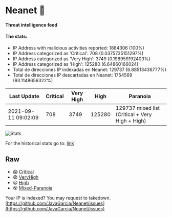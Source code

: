 # Neanet :hocho:
#### Threat intelligence feed
#### The stats:

- IP Address with malicious activities reported: 1884306 (100%)
- IP Address categorized as 'Critical':  708 (0.0375735151297%)
- IP Address categorized as 'Very High':  3749 (0.198959192403%)
- IP Address categorized as 'High':  125280 (6.64860166024)
- Total de direcciones IP indexadas en Neanet:  129737 (6.88513436777%)
- Total de direcciones IP descartadas en Neanet:  1754569 (93.1148656322%)

| Last Update | Critical | Very High | High | Paranoia |
| --- | --- | --- | --- | --- |
| 2021-09-11 09:02:09 | 708 | 3749 | 125280 | 129737 mixed list (Critical + Very High + High)|

![Stats](https://docs.google.com/spreadsheets/d/e/2PACX-1vSnaNMIXVabIpDJjufMlzH7poXnshF3mgd8Is1g9ytUEzVsP5my4Trn8f-xkoLLQ38xpL3HtmUexLo6/pubchart?oid=501124687&format=image)

For the historical stats go to: [link](/stats.csv)
## Raw
- :scream: [Critical](https://raw.githubusercontent.com/JavaGarcia/Neanet/master/blacklists/neanet_critical.txt)
- :fearful: [VeryHigh](https://raw.githubusercontent.com/JavaGarcia/Neanet/master/blacklists/neanet_veryHigh.txtt)
- :frowning: [High](https://raw.githubusercontent.com/JavaGarcia/Neanet/master/blacklists/neanet_high.txt)
- :dizzy_face: [Mixed-Paranoia](https://raw.githubusercontent.com/JavaGarcia/Neanet/master/blacklists/neanet_all.txt)


Your IP is indexed? You may request to takedown. [https://github.com/JavaGarcia/Neanet/issues](https://github.com/JavaGarcia/Neanet/issues)
















































































































































































































































































































































































































































































































































































































































































































































































































































































































































































































































































































































































































































































































































































































































































































































































































































































































































































































































































































































































































































































































































































































































































































































































































































































































































































































































































































































































































































































































































































































































































































































































































































































































































































































































































































































































































































































































































































































































































































































































































































































































































































































































































































































































































































































































































































































































































































































































































































































































































































































































































































































































































































































































































































































































































































































































































































































































































































































































































































































































































































































































































































































































































































































































































































































































































































































































































































































































































































































































































































































































































































































































































































































































































































































































































































































































































































































































































































































































































































































































































































































































































































































































































































































































































































































































































































































































































































































































































































































